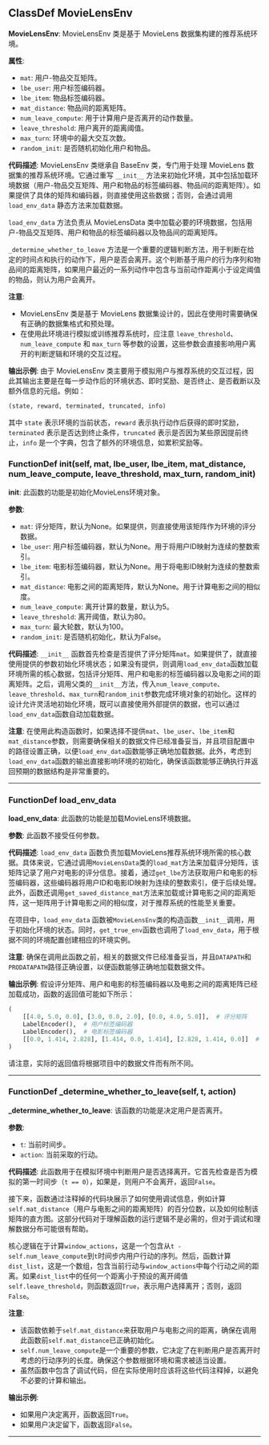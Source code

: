 ## ClassDef MovieLensEnv
**MovieLensEnv**: MovieLensEnv 类是基于 MovieLens 数据集构建的推荐系统环境。

**属性**:
- `mat`: 用户-物品交互矩阵。
- `lbe_user`: 用户标签编码器。
- `lbe_item`: 物品标签编码器。
- `mat_distance`: 物品间的距离矩阵。
- `num_leave_compute`: 用于计算用户是否离开的动作数量。
- `leave_threshold`: 用户离开的距离阈值。
- `max_turn`: 环境中的最大交互次数。
- `random_init`: 是否随机初始化用户和物品。

**代码描述**:
MovieLensEnv 类继承自 BaseEnv 类，专门用于处理 MovieLens 数据集的推荐系统环境。它通过重写 `__init__` 方法来初始化环境，其中包括加载环境数据（用户-物品交互矩阵、用户和物品的标签编码器、物品间的距离矩阵）。如果提供了具体的矩阵和编码器，则直接使用这些数据；否则，会通过调用 `load_env_data` 静态方法来加载数据。

`load_env_data` 方法负责从 MovieLensData 类中加载必要的环境数据，包括用户-物品交互矩阵、用户和物品的标签编码器以及物品间的距离矩阵。

`_determine_whether_to_leave` 方法是一个重要的逻辑判断方法，用于判断在给定的时间点和执行的动作下，用户是否会离开。这个判断基于用户的行为序列和物品间的距离矩阵，如果用户最近的一系列动作中包含与当前动作距离小于设定阈值的物品，则认为用户会离开。

**注意**:
- MovieLensEnv 类是基于 MovieLens 数据集设计的，因此在使用时需要确保有正确的数据集格式和预处理。
- 在使用此环境进行模拟或训练推荐系统时，应注意 `leave_threshold`、`num_leave_compute` 和 `max_turn` 等参数的设置，这些参数会直接影响用户离开的判断逻辑和环境的交互过程。

**输出示例**:
由于 MovieLensEnv 类主要用于模拟用户与推荐系统的交互过程，因此其输出主要是在每一步动作后的环境状态、即时奖励、是否终止、是否截断以及额外信息的元组。例如：
```python
(state, reward, terminated, truncated, info)
```
其中 `state` 表示环境的当前状态，`reward` 表示执行动作后获得的即时奖励，`terminated` 表示是否达到终止条件，`truncated` 表示是否因为某些原因提前终止，`info` 是一个字典，包含了额外的环境信息，如累积奖励等。
### FunctionDef __init__(self, mat, lbe_user, lbe_item, mat_distance, num_leave_compute, leave_threshold, max_turn, random_init)
**__init__**: 此函数的功能是初始化MovieLens环境对象。

**参数**:
- `mat`: 评分矩阵，默认为None。如果提供，则直接使用该矩阵作为环境的评分数据。
- `lbe_user`: 用户标签编码器，默认为None。用于将用户ID映射为连续的整数索引。
- `lbe_item`: 电影标签编码器，默认为None。用于将电影ID映射为连续的整数索引。
- `mat_distance`: 电影之间的距离矩阵，默认为None。用于计算电影之间的相似度。
- `num_leave_compute`: 离开计算的数量，默认为5。
- `leave_threshold`: 离开阈值，默认为80。
- `max_turn`: 最大轮数，默认为100。
- `random_init`: 是否随机初始化，默认为False。

**代码描述**: `__init__` 函数首先检查是否提供了评分矩阵`mat`。如果提供了，就直接使用提供的参数初始化环境状态；如果没有提供，则调用`load_env_data`函数加载环境所需的核心数据，包括评分矩阵、用户和电影的标签编码器以及电影之间的距离矩阵。之后，调用父类的`__init__`方法，传入`num_leave_compute`、`leave_threshold`、`max_turn`和`random_init`参数完成环境对象的初始化。这样的设计允许灵活地初始化环境，既可以直接使用外部提供的数据，也可以通过`load_env_data`函数自动加载数据。

**注意**: 在使用此构造函数时，如果选择不提供`mat`、`lbe_user`、`lbe_item`和`mat_distance`参数，则需要确保相关的数据文件已经准备妥当，并且项目配置中的路径设置正确，以便`load_env_data`函数能够正确地加载数据。此外，考虑到`load_env_data`函数的输出直接影响环境的初始化，确保该函数能够正确执行并返回预期的数据结构是非常重要的。
***
### FunctionDef load_env_data
**load_env_data**: 此函数的功能是加载MovieLens环境数据。

**参数**: 此函数不接受任何参数。

**代码描述**: `load_env_data` 函数负责加载MovieLens推荐系统环境所需的核心数据。具体来说，它通过调用`MovieLensData`类的`load_mat`方法来加载评分矩阵，该矩阵记录了用户对电影的评分信息。接着，通过`get_lbe`方法获取用户和电影的标签编码器，这些编码器将用户ID和电影ID映射为连续的整数索引，便于后续处理。此外，函数还调用`get_saved_distance_mat`方法来加载或计算电影之间的距离矩阵，这一矩阵用于计算电影之间的相似度，对于推荐系统的性能至关重要。

在项目中，`load_env_data` 函数被`MovieLensEnv`类的构造函数`__init__`调用，用于初始化环境的状态。同时，`get_true_env`函数也调用了`load_env_data`，用于根据不同的环境配置创建相应的环境实例。

**注意**: 确保在调用此函数之前，相关的数据文件已经准备妥当，并且`DATAPATH`和`PRODATAPATH`路径正确设置，以便函数能够正确地加载数据文件。

**输出示例**: 假设评分矩阵、用户和电影的标签编码器以及电影之间的距离矩阵已经加载成功，函数的返回值可能如下所示：

```python
(
    [[4.0, 5.0, 0.0], [3.0, 0.0, 2.0], [0.0, 4.0, 5.0]],  # 评分矩阵
    LabelEncoder(),  # 用户标签编码器
    LabelEncoder(),  # 电影标签编码器
    [[0.0, 1.414, 2.828], [1.414, 0.0, 1.414], [2.828, 1.414, 0.0]]  # 电影之间的距离矩阵
)
```

请注意，实际的返回值将根据项目中的数据文件而有所不同。
***
### FunctionDef _determine_whether_to_leave(self, t, action)
**_determine_whether_to_leave**: 该函数的功能是决定用户是否离开。

**参数**:
- `t`: 当前时间步。
- `action`: 当前采取的行动。

**代码描述**:
此函数用于在模拟环境中判断用户是否选择离开。它首先检查是否为模拟的第一时间步（`t == 0`），如果是，则用户不会离开，返回`False`。

接下来，函数通过注释掉的代码块展示了如何使用调试信息，例如计算`self.mat_distance`（用户与电影之间的距离矩阵）的百分位数，以及如何绘制该矩阵的直方图。这部分代码对于理解函数的运行逻辑不是必需的，但对于调试和理解数据分布可能很有帮助。

核心逻辑在于计算`window_actions`，这是一个包含从`t - self.num_leave_compute`到`t`时间步内用户行动的序列。然后，函数计算`dist_list`，这是一个数组，包含当前行动与`window_actions`中每个行动之间的距离。如果`dist_list`中的任何一个距离小于预设的离开阈值`self.leave_threshold`，则函数返回`True`，表示用户选择离开；否则，返回`False`。

**注意**:
- 该函数依赖于`self.mat_distance`来获取用户与电影之间的距离，确保在调用此函数前`self.mat_distance`已正确初始化。
- `self.num_leave_compute`是一个重要的参数，它决定了在判断用户是否离开时考虑的行动序列的长度。确保这个参数根据环境和需求被适当设置。
- 虽然函数中包含了调试代码，但在实际使用时应该将这些代码注释掉，以避免不必要的计算和输出。

**输出示例**:
- 如果用户决定离开，函数返回`True`。
- 如果用户决定留下，函数返回`False`。
***
